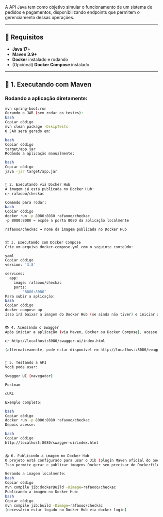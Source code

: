 A API Java tem como objetivo simular o funcionamento de um sistema de pedidos e pagamentos, disponibilizando endpoints que permitem o gerenciamento dessas operações.

---

## 🔧 Requisitos

- **Java 17+**
- **Maven 3.9+**
- **Docker** instalado e rodando
- (Opcional) **Docker Compose** instalado

---

## 🚀 1. Executando com Maven

### Rodando a aplicação diretamente:
```bash
mvn spring-boot:run
Gerando o JAR (sem rodar os testes):
bash
Copiar código
mvn clean package -DskipTests
O JAR será gerado em:

bash
Copiar código
target/app.jar
Rodando a aplicação manualmente:

bash
Copiar código
java -jar target/app.jar


🚀 2. Executando via Docker Hub
A imagem já está publicada no Docker Hub:
👉 rafaooo/checkac

Comando para rodar:
bash
Copiar código
docker run -p 8080:8080 rafaooo/checkac
-p 8080:8080 → expõe a porta 8080 da aplicação localmente

rafaooo/checkac → nome da imagem publicada no Docker Hub


📦 3. Executando com Docker Compose
Crie um arquivo docker-compose.yml com o seguinte conteúdo:

yaml
Copiar código
version: '3.8'

services:
  app:
    image: rafaooo/checkac
    ports:
      - "8080:8080"
Para subir a aplicação:
bash
Copiar código
docker-compose up
Isso irá baixar a imagem do Docker Hub (se ainda não tiver) e iniciar a aplicação.


📚 4. Acessando o Swagger
Após iniciar a aplicação (via Maven, Docker ou Docker Compose), acesse no navegador:

👉 http://localhost:8080/swagger-ui/index.html

(alternativamente, pode estar disponível em http://localhost:8080/swagger-ui.html, dependendo da configuração)


🧪 5. Testando a API
Você pode usar:

Swagger UI (navegador)

Postman

cURL

Exemplo completo:

bash
Copiar código
docker run -p 8080:8080 rafaooo/checkac
Depois acesse:

bash
Copiar código
http://localhost:8080/swagger-ui/index.html


📤 6. Publicando a imagem no Docker Hub
O projeto está configurado para usar o Jib (plugin Maven oficial do Google).
Isso permite gerar e publicar imagens Docker sem precisar de Dockerfile.

Gerando a imagem localmente:
bash
Copiar código
mvn compile jib:dockerBuild -Dimage=rafaooo/checkac
Publicando a imagem no Docker Hub:
bash
Copiar código
mvn compile jib:build -Dimage=rafaooo/checkac
(necessário estar logado no Docker Hub via docker login)
